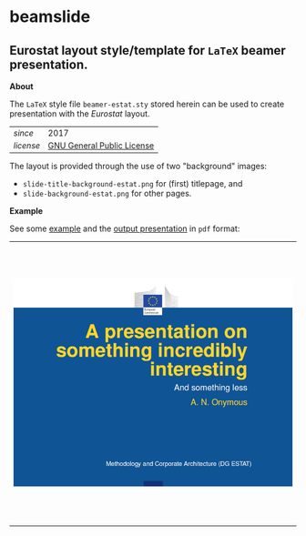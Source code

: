 beamslide
========

Eurostat layout style/template for `LaTeX` beamer presentation.
---

**About**

The `LaTeX` style file `beamer-estat.sty` stored herein can be used to create presentation with the _Eurostat_ layout. 

<table align="center">
    <tr> <td align="left"><i>since</i></td> <td align="left">2017</td> </tr> 
    <tr> <td align="left"><i>license</i></td> <td align="left"><a href="https://www.gnu.org/licenses/gpl.html">GNU General Public License</a> </td> </tr> 
</table>

The layout is provided through the use of two "background" images:
* `slide-title-background-estat.png` for (first) titlepage, and
* `slide-background-estat.png` for other pages.

**Example**

See some [example](examples/example-beamer-estat.tex) and the [output presentation](examples/example-beamer-estat.pdf) in `pdf` format:
<table>
<tr width="500px" height="500px" text-align="center" vertical-align="middle">
<td>
<kbd><img src="examples/example-beamer-estat-frontpage.png" alt="Front page of ESTAT presentation" max-height="80%" max-width="80%"></kbd>
</td>
</tr>
</table>
